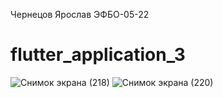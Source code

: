 Чернецов Ярослав ЭФБО-05-22
# flutter_application_3
![Снимок экрана (218)](https://github.com/user-attachments/assets/b86dcb20-354a-40f1-b9e0-ab93aafe360c)
![Снимок экрана (220)](https://github.com/user-attachments/assets/06542781-d28a-4a41-ac18-6215e2eb1290)


